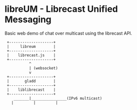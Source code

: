 # libreUM - Librecast Unified Messaging

Basic web demo of chat over multicast using the librecast API.

```
 +--------------------+
 |     libreum        |
 +--------------------+
 |    librecast.js    |
 +--------------------+
           ^
           | (websocket)
           v
 +--------------------+
 |       gladd        |
 +--------------------+
 |    liblibrecast    |
 +--------------------+
    _______|________________(IPv6 multicast)
   |         |         |  
```
